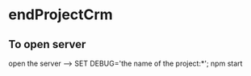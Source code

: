 # endProjectCrm

## To open server

open the server --> SET DEBUG='the name of the project:\*'; npm start
